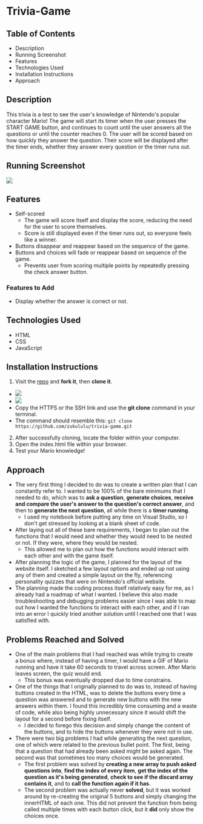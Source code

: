 # Trivia-Game
## Table of Contents
- Description
- Running Screenshot
- Features
- Technologies Used
- Installation Instructions
- Approach

## Description
This trivia is a test to see the user's knowledge of Nintendo's popular character Mario! The game will start its timer when the user presses the START GAME button, and continues to count until the user answers all the questions or until the counter reaches 0. The user will be scored based on how quickly they answer the question. Their score will be displayed after the timer ends, whether they answer every question or the timer runs out.

## Running Screenshot
<img src='https://i.gyazo.com/d5a7a1fc5093e6ced25c2229610fc335.jpg'>

## Features
- Self-scored
  - The game will score itself and display the score, reducing the need for the user to score themselves.
  - Score is still displayed even if the timer runs out, so everyone feels like a winner.
- Buttons disappear and reappear based on the sequence of the game.
- Buttons and choices will fade or reappear based on sequence of the game.
  - Prevents user from scoring multiple points by repeatedly pressing the check answer button.
### Features to Add
- Display whether the answer is correct or not.
  
## Technologies Used
- HTML
- CSS
- JavaScript

## Installation Instructions
1. Visit the [repo](https://github.com/zukululu/trivia-game) and **fork it**, then **clone it**.
  - <img src='https://i.gyazo.com/d0035d8c347c459d4c9f58b8e9b8af86.png'>
  - <img src='https://i.gyazo.com/231392f54fbf3c9fdfdecb9bbad58970.png'>
  - Copy the HTTPS or the SSH link and use the **git clone** command in your terminal.
  - The command should resemble this: ```git clone https://github.com/zukululu/trivia-game.git```
2. After successfully cloning, locate the folder within your computer.
3. Open the index.html file within your browser.
4. Test your Mario knowledge!

## Approach
- The very first thing I decided to do was to create a written plan that I can constantly refer to. I wanted to be 100% of the bare minimums that I needed to do, which was to **ask a question**, **generate choices**, **receive and compare the user's answer to the question's correct answer**, and then to **generate the next question**, all while there is a **timer running**.
  - I used my notebook before putting any time on Visual Studio, so I don't get stressed by looking at a blank sheet of code.
- After laying out all of these bare requirements, I began to plan out the functions that I would need and whether they would need to be nested or not. If they were, where they would be nested. 
  - This allowed me to plan out how the functions would interact with each other and with the game itself.
- After planning the logic of the game, I planned for the layout of the website itself. I sketched a few layout options and ended up not using any of them and created a simple layout on the fly, referencing personality quizzes that were on Nintendo's official website.
- The planning made the coding process itself relatively easy for me, as I already had a roadmap of what I wanted. I believe this also made troubleshooting and debugging problems easier since I was able to map out how I wanted the functions to interact with each other, and if I ran into an error I quickly tried another solution until I reached one that I was satisfied with.

## Problems Reached and Solved
- One of the main problems that I had reached was while trying to create a bonus where, instead of having a timer, I would have a GIF of Mario running and have it take 60 seconds to travel across screen. After Mario leaves screen, the quiz would end.
  - This bonus was eventually dropped due to time constrains.
- One of the things that I originally planned to do was to, instead of having buttons created in the HTML, was to delete the buttons every time a question was answered and to generate new buttons with the new answers within them. I found this incredibly time consuming and a waste of code, while also being highly unnecessary since it would shift the layout for a second before fixing itself.
  - I decided to forego this decision and simply change the content of the buttons, and to hide the buttons whenever they were not in use.
- There were two big problems I had while generating the next question, one of which were related to the previous bullet point. The first, being that a question that had already been asked might be asked again. The second was that sometimes too many choices would be generated.
  - The first problem was solved by **creating a new array to push asked questions into**, **find the index of every item**, **get the index of the question as it's being generated**, **check to see if the discard array contains it**, and to **call the function again if it has**. 
  - The second problem was actually never **solved**, but it was worked around by re-creating the original 5 buttons and simply changing the innerHTML of each one. This did not prevent the function from being called multiple times with each button click, but it **did** only show the choices once.

